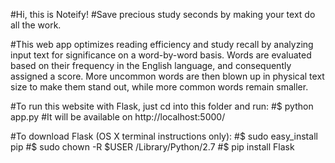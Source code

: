 #Hi, this is Noteify!
#Save precious study seconds by making your text do all the work.

#This web app optimizes reading efficiency and study recall by analyzing input text for significance on a word-by-word basis. Words are evaluated based on their frequency in the English language, and consequently assigned a score. More uncommon words are then blown up in physical text size to make them stand out, while more common words remain smaller.

#To run this website with Flask, just cd into this folder and run:
#$ python app.py
#It will be available on http://localhost:5000/

#To download Flask (OS X terminal instructions only):
#$ sudo easy_install pip
#$ sudo chown -R $USER /Library/Python/2.7
#$ pip install Flask